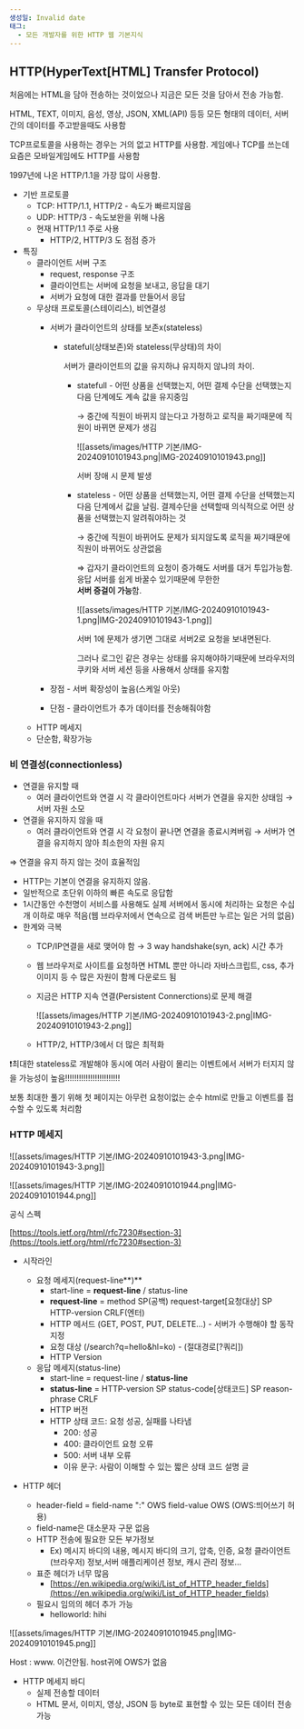 ```yaml
---
생성일: Invalid date
태그:
  - 모든 개발자를 위한 HTTP 웹 기본지식
---
```

## HTTP(HyperText[HTML] Transfer Protocol)

처음에는 HTML을 담아 전송하는 것이었으나 지금은 모든 것을 담아서 전송 가능함.

HTML, TEXT, 이미지, 음성, 영상, JSON, XML(API) 등등 모든 형태의 데이터, 서버간의 데이터를 주고받을때도 사용함

TCP프로토콜을 사용하는 경우는 거의 없고 HTTP를 사용함. 게임에나 TCP를 쓰는데 요즘은 모바일게임에도 HTTP를 사용함

1997년에 나온 HTTP/1.1을 가장 많이 사용함.

- 기반 프로토콜
    - TCP: HTTP/1.1, HTTP/2 - 속도가 빠르지않음
    - UDP: HTTP/3 - 속도보완을 위해 나옴
    - 현재 HTTP/1.1 주로 사용
        - HTTP/2, HTTP/3 도 점점 증가
- 특징
    - 클라이언트 서버 구조
        - request, response 구조
        - 클라이언트는 서버에 요청을 보내고, 응답을 대기
        - 서버가 요청에 대한 결과를 만들어서 응답
    - 무상태 프로토콜(스테이리스), 비연결성
        - 서버가 클라이언트의 상태를 보존x(stateless)
            - stateful(상태보존)와 stateless(무상태)의 차이
                
                서버가 클라이언트의 값을 유지하냐 유지하지 않냐의 차이.
                
                - statefull - 어떤 상품을 선택했는지, 어떤 결제 수단을 선택했는지 다음 단계에도 계속 값을 유지중임
                    
                    → 중간에 직원이 바뀌지 않는다고 가정하고 로직을 짜기때문에 직원이 바뀌면 문제가 생김
                    
                    ![[assets/images/HTTP 기본/IMG-20240910101943.png|IMG-20240910101943.png]]
                    
                    서버 장애 시 문제 발생
                    
                - stateless - 어떤 상품을 선택했는지, 어떤 결제 수단을 선택했는지 다음 단계에서 값을 날림. 결제수단을 선택할때 의식적으로 어떤 상품을 선택했는지 알려줘야하는 것
                    
                    → 중간에 직원이 바뀌어도 문제가 되지않도록 로직을 짜기때문에 직원이 바뀌어도 상관없음
                    
                    ⇒ 갑자기 클라이언트의 요청이 증가해도 서버를 대거 투입가능함.  
                    응답 서버를 쉽게 바꿀수 있기때문에 무한한  
                    **서버 증걸이 가능**함.
                    
                    ![[assets/images/HTTP 기본/IMG-20240910101943-1.png|IMG-20240910101943-1.png]]
                    
                    서버 1에 문제가 생기면 그대로 서버2로 요청을 보내면된다.
                    
                    그러나 로그인 같은 경우는 상태를 유지해야하기때문에 브라우저의 쿠키와 서버 세션 등을 사용해서 상태를 유지함
                    
        - 장점 - 서버 확장성이 높음(스케일 아웃)
        - 단점 - 클라이언트가 추가 데이터를 전송해줘야함
    - HTTP 메세지
    - 단순함, 확장가능

### 비 연결성(connectionless)

- 연결을 유지할 때
    - 여러 클라이언트와 연결 시 각 클라이언트마다 서버가 연결을 유지한 상태임 → 서버 자원 소모
- 연결을 유지하지 않을 때
    - 여러 클라이언트와 연결 시 각 요청이 끝나면 연결을 종료시켜버림 → 서버가 연결을 유지하지 않아 최소한의 자원 유지

⇒ 연결을 유지 하지 않는 것이 효율적임

- HTTP는 기본이 연결을 유지하지 않음.
- 일반적으로 초단위 이하의 빠른 속도로 응답함
- 1시간동안 수천명이 서비스를 사용해도 실제 서버에서 동시에 처리하는 요청은 수십개 이하로 매우 적음(웹 브라우저에서 연속으로 검색 버튼만 누르는 일은 거의 없음)
- 한계와 극복
    - TCP/IP연결을 새로 맺어야 함 → 3 way handshake(syn, ack) 시간 추가
    - 웹 브라우저로 사이트를 요청하면 HTML 뿐만 아니라 자바스크립트, css, 추가 이미지 등 수 많은 자원이 함께 다운로드 됨
    - 지금은 HTTP 지속 연결(Persistent Connerctions)로 문제 해결
        
        ![[assets/images/HTTP 기본/IMG-20240910101943-2.png|IMG-20240910101943-2.png]]
        
    - HTTP/2, HTTP/3에서 더 많은 최적화

❗최대한 stateless로 개발해야 동시에 여러 사람이 몰리는 이벤트에서 서버가 터지지 않을 가능성이 높음!!!!!!!!!!!!!!!!!!!!!!!!

보통 최대한 풀기 위해 첫 페이지는 아무런 요청이없는 순수 html로 만들고 이벤트를 접수할 수 있도록 처리함

### HTTP 메세지

![[assets/images/HTTP 기본/IMG-20240910101943-3.png|IMG-20240910101943-3.png]]

![[assets/images/HTTP 기본/IMG-20240910101944.png|IMG-20240910101944.png]]

공식 스펙  
  
[https://tools.ietf.org/html/rfc7230#section-3](https://tools.ietf.org/html/rfc7230#section-3)

  

- 시작라인
    - 요청 메세지(request-line**)**
        - start-line = **request-line** / status-line
        - **request-line** = method SP(공백) request-target[요청대상] SP HTTP-version CRLF(엔터)
        - HTTP 메서드 (GET, POST, PUT, DELETE…) - 서버가 수행해야 할 동작 지정
        - 요청 대상 (/search?q=hello&hl=ko) - (절대경로[?쿼리])
        - HTTP Version
    - 응답 메세지(status-line)
        - start-line = request-line / **status-line**
        - **status-line** = HTTP-version SP status-code[상태코드] SP reason-phrase CRLF
        - HTTP 버전
        - HTTP 상태 코드: 요청 성공, 실패를 나타냄
            - 200: 성공
            - 400: 클라이언트 요청 오류
            - 500: 서버 내부 오류
            - 이유 문구: 사람이 이해할 수 있는 짧은 상태 코드 설명 글

- HTTP 헤더
    - header-field = field-name ":" OWS field-value OWS (OWS:띄어쓰기 허용)
    - field-name은 대소문자 구문 없음
    - HTTP 전송에 필요한 모든 부가정보
        - Ex) 메시지 바디의 내용, 메시지 바디의 크기, 압축, 인증, 요청 클라이언트(브라우저) 정보,서버 애플리케이션 정보, 캐시 관리 정보...
    - 표준 헤더가 너무 많음
        - [https://en.wikipedia.org/wiki/List_of_HTTP_header_fields](https://en.wikipedia.org/wiki/List_of_HTTP_header_fields)
    - 필요시 임의의 헤더 추가 가능
        - helloworld: hihi

![[assets/images/HTTP 기본/IMG-20240910101945.png|IMG-20240910101945.png]]

Host : www. 이건안됨. host귀에 OWS가 없음

- HTTP 메세지 바디
    - 실제 전송할 데이터
    - HTML 문서, 이미지, 영상, JSON 등 byte로 표현할 수 있는 모든 데이터 전송 가능